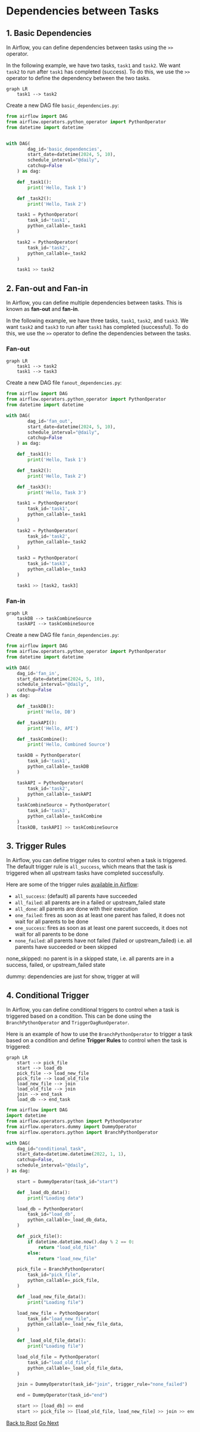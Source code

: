 # Dependencies between Tasks

## 1. Basic Dependencies

In Airflow, you can define dependencies between tasks using the `>>` operator.

In the following example, we have two tasks, `task1` and `task2`. We want `task2` to run after `task1` has completed (success). To do this, we use the `>>` operator to define the dependency between the two tasks.

```mermaid
graph LR
    task1 --> task2
```

Create a new DAG file `basic_dependencies.py`:

```python
from airflow import DAG
from airflow.operators.python_operator import PythonOperator
from datetime import datetime


with DAG(
        dag_id='basic_dependencies',
        start_date=datetime(2024, 5, 10),
        schedule_interval="@daily",
        catchup=False
    ) as dag:

    def _task1():
        print('Hello, Task 1')

    def _task2():
        print('Hello, Task 2')

    task1 = PythonOperator(
        task_id='task1',
        python_callable=_task1
    )

    task2 = PythonOperator(
        task_id='task2',
        python_callable=_task2
    )

    task1 >> task2
```

## 2. Fan-out and Fan-in

In Airflow, you can define multiple dependencies between tasks. This is known as **fan-out** and **fan-in**.

In the following example, we have three tasks, `task1`, `task2`, and `task3`. We want `task2` and `task3` to run after `task1` has completed (successful). To do this, we use the `>>` operator to define the dependencies between the tasks.

### Fan-out

```mermaid
graph LR
    task1 --> task2
    task1 --> task3
```

Create a new DAG file `fanout_dependencies.py`:

```python
from airflow import DAG
from airflow.operators.python_operator import PythonOperator
from datetime import datetime

with DAG(
        dag_id='fan_out',
        start_date=datetime(2024, 5, 10),
        schedule_interval="@daily",
        catchup=False
    ) as dag:

    def _task1():
        print('Hello, Task 1')

    def _task2():
        print('Hello, Task 2')

    def _task3():
        print('Hello, Task 3')

    task1 = PythonOperator(
        task_id='task1',
        python_callable=_task1
    )

    task2 = PythonOperator(
        task_id='task2',
        python_callable=_task2
    )

    task3 = PythonOperator(
        task_id='task3',
        python_callable=_task3
    )

    task1 >> [task2, task3]
```

### Fan-in

```mermaid
graph LR
    taskDB --> taskCombineSource
    taskAPI --> taskCombineSource
```

Create a new DAG file `fanin_dependencies.py`:

```python
from airflow import DAG
from airflow.operators.python_operator import PythonOperator
from datetime import datetime

with DAG(
    dag_id='fan_in',
    start_date=datetime(2024, 5, 10),
    schedule_interval="@daily",
    catchup=False
) as dag:

    def _taskDB():
        print('Hello, DB')

    def _taskAPI():
        print('Hello, API')

    def _taskCombine():
        print('Hello, Combined Source')

    taskDB = PythonOperator(
        task_id='task1',
        python_callable=_taskDB
    )

    taskAPI = PythonOperator(
        task_id='task2',
        python_callable=_taskAPI
    )
    taskCombineSource = PythonOperator(
        task_id='task3',
        python_callable=_taskCombine
    )
    [taskDB, taskAPI] >> taskCombineSource
```

## 3. Trigger Rules

In Airflow, you can define trigger rules to control when a task is triggered. The default trigger rule is `all_success`, which means that the task is triggered when all upstream tasks have completed successfully.

Here are some of the trigger rules [available in Airflow](https://airflow.apache.org/docs/apache-airflow/1.10.9/concepts.html#trigger-rules):

- `all_success`: (default) all parents have succeeded
- `all_failed`: all parents are in a failed or upstream_failed state
- `all_done`: all parents are done with their execution
- `one_failed`: fires as soon as at least one parent has failed, it does not wait for all parents to be done
- `one_success`: fires as soon as at least one parent succeeds, it does not wait for all parents to be done
- `none_failed`: all parents have not failed (failed or upstream_failed) i.e. all parents have succeeded or been skipped

none_skipped: no parent is in a skipped state, i.e. all parents are in a success, failed, or upstream_failed state

dummy: dependencies are just for show, trigger at will

## 4. Conditional Trigger

In Airflow, you can define conditional triggers to control when a task is triggered based on a condition. This can be done using the `BranchPythonOperator` and `TriggerDagRunOperator`.

Here is an example of how to use the `BranchPythonOperator` to trigger a task based on a condition and define **Trigger Rules** to control when the task is triggered:

```mermaid
graph LR
    start --> pick_file
    start --> load_db
    pick_file --> load_new_file
    pick_file --> load_old_file
    load_new_file --> join
    load_old_file --> join
    join --> end_task
    load_db --> end_task
```

```python
from airflow import DAG
import datetime
from airflow.operators.python import PythonOperator
from airflow.operators.dummy import DummyOperator
from airflow.operators.python import BranchPythonOperator

with DAG(
    dag_id="conditional_task",
    start_date=datetime.datetime(2022, 1, 1),
    catchup=False,
    schedule_interval="@daily",
) as dag:

    start = DummyOperator(task_id="start")

    def _load_db_data():
        print("Loading data")

    load_db = PythonOperator(
        task_id="load_db",
        python_callable=_load_db_data,
    )

    def _pick_file():
        if datetime.datetime.now().day % 2 == 0:
            return "load_old_file"
        else:
            return "load_new_file"

    pick_file = BranchPythonOperator(
        task_id="pick_file",
        python_callable=_pick_file,
    )

    def _load_new_file_data():
        print("Loading file")

    load_new_file = PythonOperator(
        task_id="load_new_file",
        python_callable=_load_new_file_data,
    )

    def _load_old_file_data():
        print("Loading file")

    load_old_file = PythonOperator(
        task_id="load_old_file",
        python_callable=_load_old_file_data,
    )

    join = DummyOperator(task_id="join", trigger_rule="none_failed")

    end = DummyOperator(task_id="end")

    start >> [load_db] >> end
    start >> pick_file >> [load_old_file, load_new_file] >> join >> end
```

[Back to Root](../../README.md)
[Go Next](../chapter-15/README.md)
